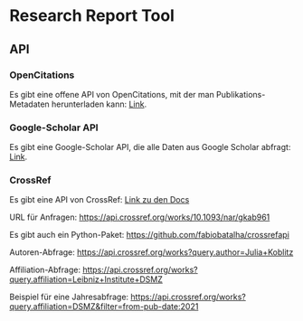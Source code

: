 # Research Report Tool

## API

### OpenCitations
Es gibt eine offene API von OpenCitations, mit der man Publikations-Metadaten herunterladen kann: [Link](https://opencitations.net/index/api/v1/metadata/10.1093/nar/gkab961).

### Google-Scholar API
Es gibt eine Google-Scholar API, die alle Daten aus Google Scholar abfragt: [Link](https://serpapi.com/google-scholar-author-api).

### CrossRef
Es gibt eine API von CrossRef: [Link zu den Docs](https://api.crossref.org/swagger-ui/index.html)

URL für Anfragen:
https://api.crossref.org/works/10.1093/nar/gkab961

Es gibt auch ein Python-Paket: https://github.com/fabiobatalha/crossrefapi

Autoren-Abfrage: https://api.crossref.org/works?query.author=Julia+Koblitz

Affiliation-Abfrage: https://api.crossref.org/works?query.affiliation=Leibniz+Institute+DSMZ


Beispiel für eine Jahresabfrage:
https://api.crossref.org/works?query.affiliation=DSMZ&filter=from-pub-date:2021

